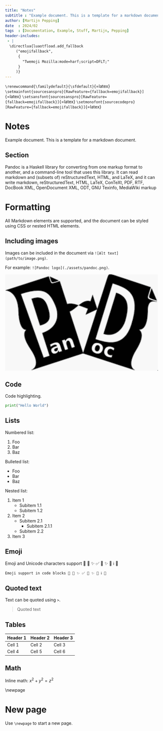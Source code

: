 ```yaml
---
title: "Notes"
subtitle : "Example document. This is a template for a markdown document."
author: [Martijn Pepping]
date  : 2024/02
tags  : [Documentation, Example, Stuff, Martijn, Pepping]
header-includes:
 - |
  \directlua{luaotfload.add_fallback
     ("emojifallback",
      {
        "Twemoji Mozilla:mode=harf;script=DFLT;"
      }
     )}
---
```

`\renewcommand{\familydefault}{\sfdefault}`{=latex}
`\setmainfont{sourcesanspro}[RawFeature={fallback=emojifallback}]`{=latex}
`\setsansfont{sourcesanspro}[RawFeature={fallback=emojifallback}]`{=latex}
`\setmonofont{sourcecodepro}[RawFeature={fallback=emojifallback}]`{=latex}

<!-- markdownlint-disable MD024 MD025 MD033 -->

# Notes

Example document. This is a template for a markdown document.

## Section

Pandoc is a Haskell library for converting from one markup format to another, and a command-line tool that uses this library. It can read markdown and (subsets of) reStructuredText, HTML, and LaTeX, and it can write markdown, reStructuredText, HTML, LaTeX, ConTeXt, PDF, RTF, DocBook XML, OpenDocument XML, ODT, GNU Texinfo, MediaWiki markup

# Formatting

All Markdown elements are supported, and the document can be styled using CSS or nested HTML elements.

## Including images

Images can be included in the document via `![Alt text](path/to/image.png)`.

For example: `![Pandoc logo](./assets/pandoc.png)`.

![Pandoc logo](./assets/pandoc.png)

## Code

Code highlighting.

```python
print("Hello World")
```

## Lists

Numbered list:

1. Foo
1. Bar
1. Baz

Bulleted list:

* Foo
* Bar
* Baz

Nested list:

1. Item 1
   * Subitem 1.1
   * Subitem 1.2
1. Item 2
   * Subitem 2.1
     * Subitem 2.1.1
   * Subitem 2.2
1. Item 3

## Emoji

Emoji and Unicode characters support 🌟 💫 ✨ ✅ 🔌 ✨ 🔑 ℹ 🔀

```text
Emoji support in code blocks 🌟 💫 ✨ ✅ 🔌 ✨ 🔑 ℹ 🔀
```

## Quoted text

Text can be quoted using `>`.

> Quoted text

## Tables

| Header 1 | Header 2 | Header 3 |
|----------|----------|----------|
| Cell 1   | Cell 2   | Cell 3   |
| Cell 4   | Cell 5   | Cell 6   |

## Math

Inline math: $x^2 + y^2 = z^2$

\newpage

# New page

Use `\newpage` to start a new page.
